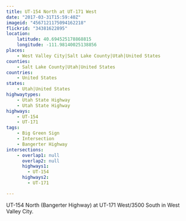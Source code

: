 ```yaml
---
title: UT-154 North at UT-171 West
date: "2017-03-31T15:59:40Z"
imageid: "4567121175094162218"
flickrid: "34381622895"
location:
    latitude: 40.694525178868815
    longitude: -111.98140025138856
places:
    - West Valley City|Salt Lake County|Utah|United States
counties:
    - Salt Lake County|Utah|United States
countries:
    - United States
states:
    - Utah|United States
highwaytypes:
    - Utah State Highway
    - Utah State Highway
highways:
    - UT-154
    - UT-171
tags:
    - Big Green Sign
    - Intersection
    - Bangerter Highway
intersections:
    - overlap1: null
      overlap2: null
      highways1:
        - UT-154
      highways2:
        - UT-171

---
```

UT-154 North (Bangerter Highway) at UT-171 West/3500 South in West Valley City. 